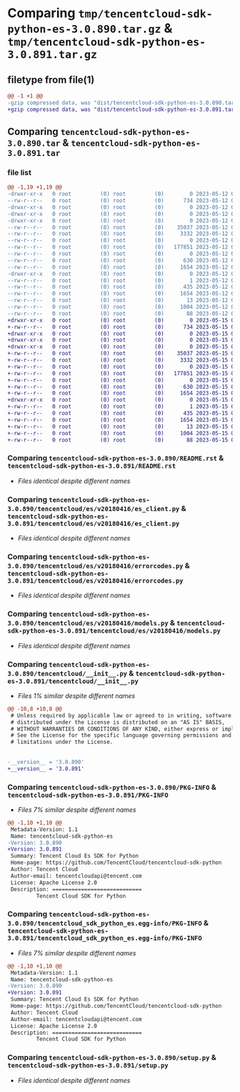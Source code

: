 # Comparing `tmp/tencentcloud-sdk-python-es-3.0.890.tar.gz` & `tmp/tencentcloud-sdk-python-es-3.0.891.tar.gz`

## filetype from file(1)

```diff
@@ -1 +1 @@
-gzip compressed data, was "dist/tencentcloud-sdk-python-es-3.0.890.tar", last modified: Fri May 12 02:10:35 2023, max compression
+gzip compressed data, was "dist/tencentcloud-sdk-python-es-3.0.891.tar", last modified: Mon May 15 03:27:40 2023, max compression
```

## Comparing `tencentcloud-sdk-python-es-3.0.890.tar` & `tencentcloud-sdk-python-es-3.0.891.tar`

### file list

```diff
@@ -1,19 +1,19 @@
-drwxr-xr-x   0 root         (0) root         (0)        0 2023-05-12 02:10:35.000000 tencentcloud-sdk-python-es-3.0.890/
--rw-r--r--   0 root         (0) root         (0)      734 2023-05-12 02:10:35.000000 tencentcloud-sdk-python-es-3.0.890/README.rst
-drwxr-xr-x   0 root         (0) root         (0)        0 2023-05-12 02:10:35.000000 tencentcloud-sdk-python-es-3.0.890/tencentcloud/
-drwxr-xr-x   0 root         (0) root         (0)        0 2023-05-12 02:10:35.000000 tencentcloud-sdk-python-es-3.0.890/tencentcloud/es/
-drwxr-xr-x   0 root         (0) root         (0)        0 2023-05-12 02:10:35.000000 tencentcloud-sdk-python-es-3.0.890/tencentcloud/es/v20180416/
--rw-r--r--   0 root         (0) root         (0)    35037 2023-05-12 02:10:35.000000 tencentcloud-sdk-python-es-3.0.890/tencentcloud/es/v20180416/es_client.py
--rw-r--r--   0 root         (0) root         (0)     3332 2023-05-12 02:10:35.000000 tencentcloud-sdk-python-es-3.0.890/tencentcloud/es/v20180416/errorcodes.py
--rw-r--r--   0 root         (0) root         (0)        0 2023-05-12 02:10:35.000000 tencentcloud-sdk-python-es-3.0.890/tencentcloud/es/v20180416/__init__.py
--rw-r--r--   0 root         (0) root         (0)   177851 2023-05-12 02:10:35.000000 tencentcloud-sdk-python-es-3.0.890/tencentcloud/es/v20180416/models.py
--rw-r--r--   0 root         (0) root         (0)        0 2023-05-12 02:10:35.000000 tencentcloud-sdk-python-es-3.0.890/tencentcloud/es/__init__.py
--rw-r--r--   0 root         (0) root         (0)      630 2023-05-12 02:10:35.000000 tencentcloud-sdk-python-es-3.0.890/tencentcloud/__init__.py
--rw-r--r--   0 root         (0) root         (0)     1654 2023-05-12 02:10:35.000000 tencentcloud-sdk-python-es-3.0.890/PKG-INFO
-drwxr-xr-x   0 root         (0) root         (0)        0 2023-05-12 02:10:35.000000 tencentcloud-sdk-python-es-3.0.890/tencentcloud_sdk_python_es.egg-info/
--rw-r--r--   0 root         (0) root         (0)        1 2023-05-12 02:10:35.000000 tencentcloud-sdk-python-es-3.0.890/tencentcloud_sdk_python_es.egg-info/dependency_links.txt
--rw-r--r--   0 root         (0) root         (0)      435 2023-05-12 02:10:35.000000 tencentcloud-sdk-python-es-3.0.890/tencentcloud_sdk_python_es.egg-info/SOURCES.txt
--rw-r--r--   0 root         (0) root         (0)     1654 2023-05-12 02:10:35.000000 tencentcloud-sdk-python-es-3.0.890/tencentcloud_sdk_python_es.egg-info/PKG-INFO
--rw-r--r--   0 root         (0) root         (0)       13 2023-05-12 02:10:35.000000 tencentcloud-sdk-python-es-3.0.890/tencentcloud_sdk_python_es.egg-info/top_level.txt
--rw-r--r--   0 root         (0) root         (0)     1004 2023-05-12 02:10:35.000000 tencentcloud-sdk-python-es-3.0.890/setup.py
--rw-r--r--   0 root         (0) root         (0)       88 2023-05-12 02:10:35.000000 tencentcloud-sdk-python-es-3.0.890/setup.cfg
+drwxr-xr-x   0 root         (0) root         (0)        0 2023-05-15 03:27:40.000000 tencentcloud-sdk-python-es-3.0.891/
+-rw-r--r--   0 root         (0) root         (0)      734 2023-05-15 03:27:40.000000 tencentcloud-sdk-python-es-3.0.891/README.rst
+drwxr-xr-x   0 root         (0) root         (0)        0 2023-05-15 03:27:40.000000 tencentcloud-sdk-python-es-3.0.891/tencentcloud/
+drwxr-xr-x   0 root         (0) root         (0)        0 2023-05-15 03:27:40.000000 tencentcloud-sdk-python-es-3.0.891/tencentcloud/es/
+drwxr-xr-x   0 root         (0) root         (0)        0 2023-05-15 03:27:40.000000 tencentcloud-sdk-python-es-3.0.891/tencentcloud/es/v20180416/
+-rw-r--r--   0 root         (0) root         (0)    35037 2023-05-15 03:27:40.000000 tencentcloud-sdk-python-es-3.0.891/tencentcloud/es/v20180416/es_client.py
+-rw-r--r--   0 root         (0) root         (0)     3332 2023-05-15 03:27:40.000000 tencentcloud-sdk-python-es-3.0.891/tencentcloud/es/v20180416/errorcodes.py
+-rw-r--r--   0 root         (0) root         (0)        0 2023-05-15 03:27:40.000000 tencentcloud-sdk-python-es-3.0.891/tencentcloud/es/v20180416/__init__.py
+-rw-r--r--   0 root         (0) root         (0)   177851 2023-05-15 03:27:40.000000 tencentcloud-sdk-python-es-3.0.891/tencentcloud/es/v20180416/models.py
+-rw-r--r--   0 root         (0) root         (0)        0 2023-05-15 03:27:40.000000 tencentcloud-sdk-python-es-3.0.891/tencentcloud/es/__init__.py
+-rw-r--r--   0 root         (0) root         (0)      630 2023-05-15 03:27:40.000000 tencentcloud-sdk-python-es-3.0.891/tencentcloud/__init__.py
+-rw-r--r--   0 root         (0) root         (0)     1654 2023-05-15 03:27:40.000000 tencentcloud-sdk-python-es-3.0.891/PKG-INFO
+drwxr-xr-x   0 root         (0) root         (0)        0 2023-05-15 03:27:40.000000 tencentcloud-sdk-python-es-3.0.891/tencentcloud_sdk_python_es.egg-info/
+-rw-r--r--   0 root         (0) root         (0)        1 2023-05-15 03:27:40.000000 tencentcloud-sdk-python-es-3.0.891/tencentcloud_sdk_python_es.egg-info/dependency_links.txt
+-rw-r--r--   0 root         (0) root         (0)      435 2023-05-15 03:27:40.000000 tencentcloud-sdk-python-es-3.0.891/tencentcloud_sdk_python_es.egg-info/SOURCES.txt
+-rw-r--r--   0 root         (0) root         (0)     1654 2023-05-15 03:27:40.000000 tencentcloud-sdk-python-es-3.0.891/tencentcloud_sdk_python_es.egg-info/PKG-INFO
+-rw-r--r--   0 root         (0) root         (0)       13 2023-05-15 03:27:40.000000 tencentcloud-sdk-python-es-3.0.891/tencentcloud_sdk_python_es.egg-info/top_level.txt
+-rw-r--r--   0 root         (0) root         (0)     1004 2023-05-15 03:27:40.000000 tencentcloud-sdk-python-es-3.0.891/setup.py
+-rw-r--r--   0 root         (0) root         (0)       88 2023-05-15 03:27:40.000000 tencentcloud-sdk-python-es-3.0.891/setup.cfg
```

### Comparing `tencentcloud-sdk-python-es-3.0.890/README.rst` & `tencentcloud-sdk-python-es-3.0.891/README.rst`

 * *Files identical despite different names*

### Comparing `tencentcloud-sdk-python-es-3.0.890/tencentcloud/es/v20180416/es_client.py` & `tencentcloud-sdk-python-es-3.0.891/tencentcloud/es/v20180416/es_client.py`

 * *Files identical despite different names*

### Comparing `tencentcloud-sdk-python-es-3.0.890/tencentcloud/es/v20180416/errorcodes.py` & `tencentcloud-sdk-python-es-3.0.891/tencentcloud/es/v20180416/errorcodes.py`

 * *Files identical despite different names*

### Comparing `tencentcloud-sdk-python-es-3.0.890/tencentcloud/es/v20180416/models.py` & `tencentcloud-sdk-python-es-3.0.891/tencentcloud/es/v20180416/models.py`

 * *Files identical despite different names*

### Comparing `tencentcloud-sdk-python-es-3.0.890/tencentcloud/__init__.py` & `tencentcloud-sdk-python-es-3.0.891/tencentcloud/__init__.py`

 * *Files 1% similar despite different names*

```diff
@@ -10,8 +10,8 @@
 # Unless required by applicable law or agreed to in writing, software
 # distributed under the License is distributed on an "AS IS" BASIS,
 # WITHOUT WARRANTIES OR CONDITIONS OF ANY KIND, either express or implied.
 # See the License for the specific language governing permissions and
 # limitations under the License.
 
 
-__version__ = '3.0.890'
+__version__ = '3.0.891'
```

### Comparing `tencentcloud-sdk-python-es-3.0.890/PKG-INFO` & `tencentcloud-sdk-python-es-3.0.891/PKG-INFO`

 * *Files 7% similar despite different names*

```diff
@@ -1,10 +1,10 @@
 Metadata-Version: 1.1
 Name: tencentcloud-sdk-python-es
-Version: 3.0.890
+Version: 3.0.891
 Summary: Tencent Cloud Es SDK for Python
 Home-page: https://github.com/TencentCloud/tencentcloud-sdk-python
 Author: Tencent Cloud
 Author-email: tencentcloudapi@tencent.com
 License: Apache License 2.0
 Description: ============================
         Tencent Cloud SDK for Python
```

### Comparing `tencentcloud-sdk-python-es-3.0.890/tencentcloud_sdk_python_es.egg-info/PKG-INFO` & `tencentcloud-sdk-python-es-3.0.891/tencentcloud_sdk_python_es.egg-info/PKG-INFO`

 * *Files 7% similar despite different names*

```diff
@@ -1,10 +1,10 @@
 Metadata-Version: 1.1
 Name: tencentcloud-sdk-python-es
-Version: 3.0.890
+Version: 3.0.891
 Summary: Tencent Cloud Es SDK for Python
 Home-page: https://github.com/TencentCloud/tencentcloud-sdk-python
 Author: Tencent Cloud
 Author-email: tencentcloudapi@tencent.com
 License: Apache License 2.0
 Description: ============================
         Tencent Cloud SDK for Python
```

### Comparing `tencentcloud-sdk-python-es-3.0.890/setup.py` & `tencentcloud-sdk-python-es-3.0.891/setup.py`

 * *Files identical despite different names*


